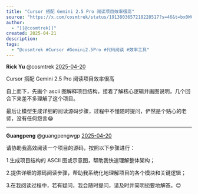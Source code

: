 ```yaml
---
title: "Cursor 搭配 Gemini 2.5 Pro 阅读项目效率很高"
source: "https://x.com/cosmtrek/status/1913803657218228517?s=46&t=bx0WG1AGHlEB9ipAHDEpnw"
author:
  - "[[@cosmtrek]]"
created: 2025-04-21
description:
tags:
  - "@cosmtrek #Cursor #Gemini2.5Pro #代码阅读 #效率工具"
---
```

**Rick Yu** @cosmtrek [2025-04-20](https://x.com/cosmtrek/status/1913803657218228517)

Cursor 搭配 Gemini 2.5 Pro 阅读项目效率很高

自上而下，先画个 ascii 图解释项目结构，接着了解核心逻辑并画图说明，几个回合下来差不多理解了这个项目。

最后让模型生成详细的阅读源码步骤，过程中不懂随时提问，俨然是个贴心的老师，没有任何怨言😂

---

**Guangpeng** @guangpengwgp [2025-04-20](https://x.com/guangpengwgp/status/1913829584702980401)

请协助我高效阅读一个项目的源码，按照以下步骤进行：

1.生成项目结构的 ASCII 图或示意图，帮助我快速理解整体架构；

2.提供详细的源码阅读步骤，帮助我系统化地理解项目的各个模块和关键逻辑；

3.在我阅读过程中，若有疑问，我会随时提问，请及时并简明扼要地解答。😊
